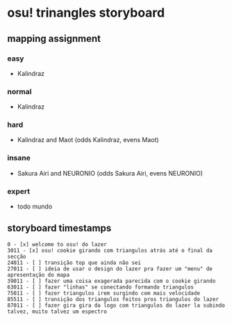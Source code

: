 # osu! trinangles storyboard

## mapping assignment

### easy

- Kalindraz

### normal

- Kalindraz

### hard

- Kalindraz and Maot (odds Kalindraz, evens Maot)

### insane

- Sakura Airi and NEURONIO (odds Sakura Airi, evens NEURONIO)

### expert

- todo mundo

## storyboard timestamps

```
0 - [x] welcome to osu! do lazer
3011 - [x] osu! cookie girando com triangulos atrás até o final da secção
24011 - [ ] transição top que ainda não sei
27011 - [ ] ideia de usar o design do lazer pra fazer um "menu" de apresentação do mapa
39011 - [ ] fazer uma coisa exagerada parecida com o cookie girando
63011 - [ ] fazer "linhas" se conectando formando triangulos
75011 - [ ] fazer triangulos irem surgindo com mais velocidade
85511 - [ ] transição dos triangulos feitos pros triangulos do lazer
87011 - [ ] fazer gira gira da logo com triangulos do lazer la subindo talvez, muito talvez um espectro
```
